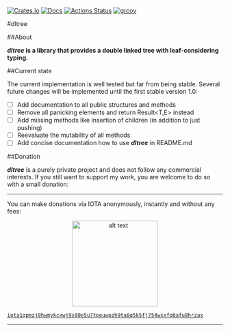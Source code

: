 [![Crates.io](https://img.shields.io/crates/v/dltree.svg)](https://crates.io/crates/dltree)
[![Docs](https://docs.rs/dltree/badge.svg)](https://docs.rs/crate/dltree/)
[![Actions Status](https://github.com/VilNeo/dltree/workflows/Test/badge.svg)](https://github.com/VilNeo/dltree/actions)
[![grcov](https://img.shields.io/codecov/c/github/VilNeo/dltree)](https://app.codecov.io/gh/VilNeo/dltree)

#dltree

##About

***dltree* is a library that provides a double linked tree with leaf-considering typing.**

##Current state

The current implementation is well tested but far from being stable.
Several future changes will be implemented until the first stable version 1.0:

 - [ ] Add documentation to all public structures and methods
 - [ ] Remove all panicking elements and return Result<T,E> instead
 - [ ] Add missing methods like insertion of children (in addition to just pushing)
 - [ ] Reevaluate the mutability of all methods
 - [ ] Add concise documentation how to use ***dltree*** in README.md

##Donation

***dltree*** is a purely private project and does not follow any commercial interests.
If you still want to support my work, you are welcome to do so with a small donation:

___
You can make donations via IOTA anonymously, instantly and without any fees:

<p style="text-align: center;">
<img src="file://resources/donation_address_iota.svg" alt="alt text" width="200" height="200">

[`iota1qpmzj0hwmykcxwj9s80e5u7tpeuwpzh9ta8q5k5fj754wsxfq0afu8hrzax`](https://explorer.iota.org/mainnet/addr/iota1qpmzj0hwmykcxwj9s80e5u7tpeuwpzh9ta8q5k5fj754wsxfq0afu8hrzax)

</p>

___
